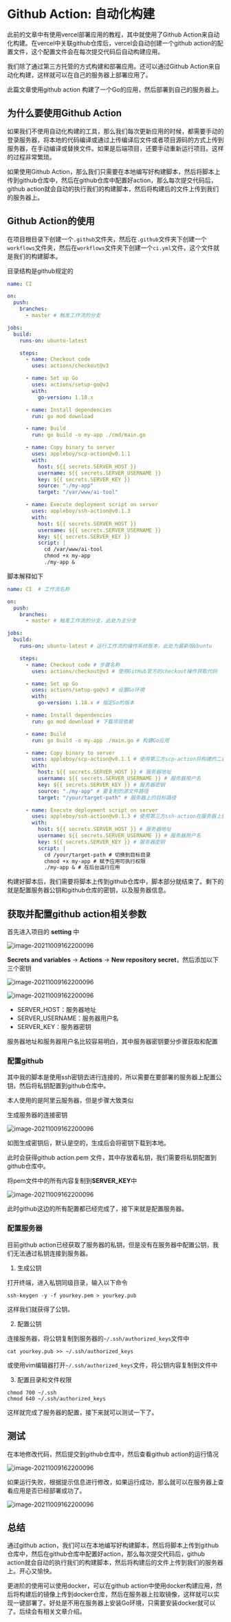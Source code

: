 # Github Action: 自动化构建

此前的文章中有使用vercel部署应用的教程，其中就使用了Github Action来自动化构建。在vercel中关联github仓库后，vercel会自动创建一个github action的配置文件，这个配置文件会在每次提交代码后自动构建应用。

我们除了通过第三方托管的方式构建和部署应用。还可以通过Github Action来自动化构建，这样就可以在自己的服务器上部署应用了。

此篇文章使用github action 构建了一个Go的应用，然后部署到自己的服务器上。

## 为什么要使用Github Action

如果我们不使用自动化构建的工具，那么我们每次更新应用的时候，都需要手动的登录服务器，将本地的代码编译或通过上传编译后文件或者项目源码的方式上传到服务器，在手动编译或替换文件。如果是后端项目，还要手动重新运行项目。这样的过程非常繁琐。

如果使用Github Action，那么我们只需要在本地编写好构建脚本，然后将脚本上传到github仓库中，然后在github仓库中配置好action，那么每次提交代码后，github action就会自动的执行我们的构建脚本，然后将构建后的文件上传到我们的服务器上。

## Github Action的使用

在项目根目录下创建一个`.github`文件夹，然后在`.github`文件夹下创建一个`workflows`文件夹，然后在`workflows`文件夹下创建一个`ci.yml`文件，这个文件就是我们的构建脚本。

目录结构是github规定的


```yaml
name: CI

on:
  push:
    branches:
      - master # 触发工作流的分支

jobs:
  build:
    runs-on: ubuntu-latest

    steps:
      - name: Checkout code
        uses: actions/checkout@v3

      - name: Set up Go
        uses: actions/setup-go@v3
        with:
          go-version: 1.18.x

      - name: Install dependencies
        run: go mod download

      - name: Build
        run: go build -o my-app ./cmd/main.go

      - name: Copy binary to server
        uses: appleboy/scp-action@v0.1.1
        with:
          host: ${{ secrets.SERVER_HOST }}
          username: ${{ secrets.SERVER_USERNAME }}
          key: ${{ secrets.SERVER_KEY }}
          source: "./my-app"
          target: "/var/www/ai-tool"

      - name: Execute deployment script on server
        uses: appleboy/ssh-action@v0.1.3
        with:
          host: ${{ secrets.SERVER_HOST }}
          username: ${{ secrets.SERVER_USERNAME }}
          key: ${{ secrets.SERVER_KEY }}
          script: |
            cd /var/www/ai-tool
            chmod +x my-app
            ./my-app &

```

脚本解释如下

```yaml
name: CI  # 工作流名称

on:
  push:
    branches:
      - master # 触发工作流的分支，此处为主分支

jobs:
  build:
    runs-on: ubuntu-latest # 运行工作流的操作系统版本，此处为最新版Ubuntu

    steps:
      - name: Checkout code # 步骤名称
        uses: actions/checkout@v3 # 使用GitHub官方的checkout操作获取代码

      - name: Set up Go
        uses: actions/setup-go@v3 # 设置Go环境
        with:
          go-version: 1.18.x # 指定Go的版本

      - name: Install dependencies
        run: go mod download # 下载项目依赖

      - name: Build
        run: go build -o my-app ./main.go # 构建Go应用

      - name: Copy binary to server
        uses: appleboy/scp-action@v0.1.1 # 使用第三方scp-action将构建的二进制文件复制到服务器
        with:
          host: ${{ secrets.SERVER_HOST }} # 服务器地址
          username: ${{ secrets.SERVER_USERNAME }} # 服务器用户名
          key: ${{ secrets.SERVER_KEY }} # 服务器密钥
          source: "./my-app" # 要复制的源文件路径
          target: "/your/target-path" # 服务器上的目标路径

      - name: Execute deployment script on server
        uses: appleboy/ssh-action@v0.1.3 # 使用第三方ssh-action在服务器上执行命令
        with:
          host: ${{ secrets.SERVER_HOST }} # 服务器地址
          username: ${{ secrets.SERVER_USERNAME }} # 服务器用户名
          key: ${{ secrets.SERVER_KEY }} # 服务器密钥
          script: |
            cd /your/target-path # 切换到目标目录
            chmod +x my-app # 赋予应用可执行权限
            ./my-app & # 在后台运行应用


```

构建好脚本后，我们需要将脚本上传到github仓库中，脚本部分就结束了。剩下的就是配置服务器公钥和github仓库的密钥，以及服务器信息。

## 获取并配置github action相关参数

首先进入项目的 **setting** 中

![image-20211009162200096](./public/githubaction-setting.png)

**Secrets and variables** ->  **Actions** ->  **New repository secret**，然后添加以下三个密钥

![image-20211009162200096](./public/githubaction-secrets.png)

![image-20211009162200096](./public/githubaction-secrets-var.png)

- SERVER_HOST：服务器地址
- SERVER_USERNAME：服务器用户名
- SERVER_KEY：服务器密钥

服务器地址和服务器用户名比较容易明白，其中服务器密钥要分步骤获取和配置

### 配置github

其中我的脚本是使用ssh密钥去进行连接的，所以需要在要部署的服务器上配置公钥，然后将私钥配置到github仓库中。

本人使用的是阿里云服务器，但是步骤大致类似

生成服务器的连接密钥

![image-20211009162200096](./public/githubaction-ali-pem.png)

如图生成密钥后，默认是空的，生成后会将密钥下载到本地。

此时会获得github action.pem 文件，其中存放着私钥，我们需要将私钥配置到github仓库中。

将pem文件中的所有内容复制到**SERVER_KEY**中

![image-20211009162200096](./public/githubaction-server-key.png)

此时github这边的所有配置都已经完成了，接下来就是配置服务器。

### 配置服务器

目前github action已经获取了服务器的私钥，但是没有在服务器中配置公钥，我们无法通过私钥连接到服务器。

1. 生成公钥

打开终端，进入私钥同级目录，输入以下命令

```shell
ssh-keygen -y -f yourkey.pem > yourkey.pub
```

这样我们就获得了公钥。

2. 配置公钥

连接服务器，将公钥复制到服务器的`~/.ssh/authorized_keys`文件中

```shell
cat yourkey.pub >> ~/.ssh/authorized_keys
```
或使用vim编辑器打开`~/.ssh/authorized_keys`文件，将公钥内容复制到文件中

3. 配置目录和文件权限

```shell
chmod 700 ~/.ssh
chmod 640 ~/.ssh/authorized_keys
```

这样就完成了服务器的配置，接下来就可以测试一下了。

## 测试

在本地修改代码，然后提交到github仓库中，然后查看github action的运行情况

![image-20211009162200096](./public/githubaction-run.png)

如果运行失败，根据提示信息进行修改，如果运行成功，那么就可以在服务器上查看应用是否已经部署成功了。

![image-20211009162200096](./public/githubaction-success.png)

## 总结

通过github action，我们可以在本地编写好构建脚本，然后将脚本上传到github仓库中，然后在github仓库中配置好action，那么每次提交代码后，github action就会自动的执行我们的构建脚本，然后将构建后的文件上传到我们的服务器上。开心又愉快。

更进阶的使用可以使用docker，可以在github action中使用docker构建应用，然后将构建后的镜像上传到docker仓库，然后在服务器上拉取镜像，这样就可以实现一键部署了。好处是不用在服务器上安装Go环境，只需要安装docker就可以了。后续会有相关文章介绍。
